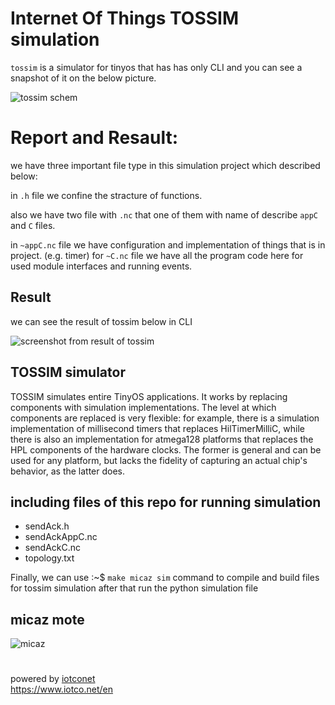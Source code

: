 
# Internet Of Things TOSSIM simulation  

`tossim` is a simulator for tinyos that has has only CLI and you can see a snapshot of it on the below picture.  

![tossim schem](https://www.iotco.net/tossim.png)  

# Report and Resault:  

we have three important file type in this simulation project which described below:  

in `.h` file we confine the stracture of functions.

also we have two file with `.nc` that one of them with name of describe `appC` and `C` files.

in `~appC.nc` file we have configuration and implementation of things that is in project. (e.g. timer)
for `~C.nc` file we have all the program code here for used module interfaces and running events.

## Result  

we can see the result of tossim below in CLI  

![screenshot from result of tossim](http://iotco.net/tos.png)  

## TOSSIM simulator  

TOSSIM simulates entire TinyOS applications. It works by replacing components with simulation implementations. The level at which components are replaced is very flexible: for example, there is a simulation implementation of millisecond timers that replaces HilTimerMilliC, while there is also an implementation for atmega128 platforms that replaces the HPL components of the hardware clocks. The former is general and can be used for any platform, but lacks the fidelity of capturing an actual chip's behavior, as the latter does.  

## including files of this repo for running simulation

- sendAck.h
- sendAckAppC.nc
- sendAckC.nc
- topology.txt

Finally, we can use :~$ `make micaz sim` command to compile and build files for tossim simulation after that run the python simulation file

## micaz mote  

![micaz](http://iotco.net/micaz.png)  

#
powered by [iotconet](https://www.github.com/iotconet)  
https://www.iotco.net/en
